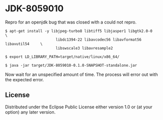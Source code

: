 # JDK-8059010

Repro for an openjdk bug that was closed with a could not repro.

```
$ apt-get install -y libjpeg-turbo8 libtiff5 libjasper1 libgtk2.0-0          \
                       libdc1394-22 libavcodec56 libavformat56 libavutil54     \
                       libswscale3 libavresample2
		       
$ export LD_LIBRARY_PATH=target/native/linux/x86_64/

$ java -jar target/JDK-8059010-0.1.0-SNAPSHOT-standalone.jar
```

Now wait for an unspecified amount of time.  The process will error
out with the expected error.


## License


Distributed under the Eclipse Public License either version 1.0 or (at
your option) any later version.
